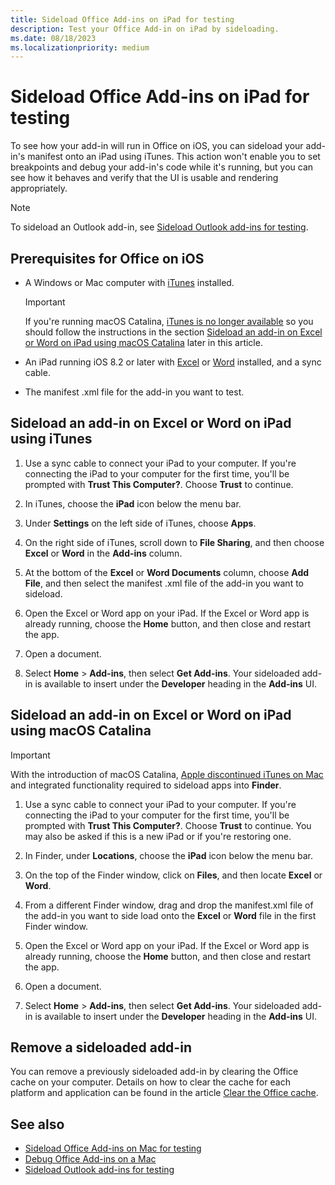 ```yaml
---
title: Sideload Office Add-ins on iPad for testing
description: Test your Office Add-in on iPad by sideloading.
ms.date: 08/18/2023
ms.localizationpriority: medium
---
```


# Sideload Office Add-ins on iPad for testing

To see how your add-in will run in Office on iOS, you can sideload your add-in's manifest onto an iPad using iTunes. This action won't enable you to set breakpoints and debug your add-in's code while it's running, but you can see how it behaves and verify that the UI is usable and rendering appropriately.

> [!NOTE]
> To sideload an Outlook add-in, see [Sideload Outlook add-ins for testing](../outlook/sideload-outlook-add-ins-for-testing.md).

## Prerequisites for Office on iOS

- A Windows or Mac computer with [iTunes](https://www.apple.com/itunes/download/) installed.
  > [!IMPORTANT]
  > If you're running macOS Catalina, [iTunes is no longer available](https://support.apple.com/HT210200) so you should follow the instructions in the section [Sideload an add-in on Excel or Word on iPad using macOS Catalina](#sideload-an-add-in-on-excel-or-word-on-ipad-using-macos-catalina) later in this article.

- An iPad running iOS 8.2 or later with [Excel](https://apps.apple.com/app/microsoft-excel/id586683407) or [Word](https://apps.apple.com/app/microsoft-word/id586447913) installed, and a sync cable.

- The manifest .xml file for the add-in you want to test.

## Sideload an add-in on Excel or Word on iPad using iTunes

1. Use a sync cable to connect your iPad to your computer. If you're connecting the iPad to your computer for the first time, you'll be prompted with **Trust This Computer?**. Choose **Trust** to continue.

1. In iTunes, choose the **iPad** icon below the menu bar.

1. Under **Settings** on the left side of iTunes, choose **Apps**.

1. On the right side of iTunes, scroll down to **File Sharing**, and then choose **Excel** or **Word** in the **Add-ins** column.

1. At the bottom of the **Excel** or **Word Documents** column, choose **Add File**, and then select the manifest .xml file of the add-in you want to sideload.

1. Open the Excel or Word app on your iPad. If the Excel or Word app is already running, choose the **Home** button, and then close and restart the app.

1. Open a document.

1. Select **Home** > **Add-ins**, then select **Get Add-ins**. Your sideloaded add-in is available to insert under the **Developer** heading in the **Add-ins** UI.

## Sideload an add-in on Excel or Word on iPad using macOS Catalina

> [!IMPORTANT]
> With the introduction of macOS Catalina, [Apple discontinued iTunes on Mac](https://support.apple.com/HT210200) and integrated functionality required to sideload apps into **Finder**.

1. Use a sync cable to connect your iPad to your computer. If you're connecting the iPad to your computer for the first time, you'll be prompted with **Trust This Computer?**. Choose **Trust** to continue. You may also be asked if this is a new iPad or if you're restoring one.

1. In Finder, under **Locations**, choose the **iPad** icon below the menu bar.

1. On the top of the Finder window, click on **Files**, and then locate **Excel** or **Word**.

1. From a different Finder window, drag and drop the manifest.xml file of the add-in you want to side load onto the **Excel** or **Word** file in the first Finder window.

1. Open the Excel or Word app on your iPad. If the Excel or Word app is already running, choose the **Home** button, and then close and restart the app.

1. Open a document.

1. Select **Home** > **Add-ins**, then select **Get Add-ins**. Your sideloaded add-in is available to insert under the **Developer** heading in the **Add-ins** UI.

## Remove a sideloaded add-in

You can remove a previously sideloaded add-in by clearing the Office cache on your computer. Details on how to clear the cache for each platform and application can be found in the article [Clear the Office cache](clear-cache.md).

## See also

- [Sideload Office Add-ins on Mac for testing](sideload-an-office-add-in-on-mac.md)
- [Debug Office Add-ins on a Mac](debug-office-add-ins-on-ipad-and-mac.md)
- [Sideload Outlook add-ins for testing](../outlook/sideload-outlook-add-ins-for-testing.md)
